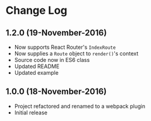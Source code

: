 # Change Log

## 1.2.0 (19-November-2016)
* Now supports React Router's `IndexRoute`
* Now supplies a `Route` object to `render()`'s context
* Source code now in ES6 class
* Updated README
* Updated example

## 1.0.0 (18-November-2016)
* Project refactored and renamed to a webpack plugin
* Initial release
